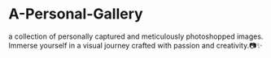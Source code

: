 # A-Personal-Gallery
a collection of personally captured and meticulously photoshopped images. Immerse yourself in a visual journey crafted with passion and creativity.📷✨
